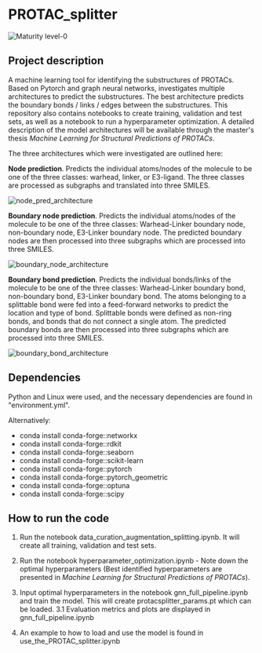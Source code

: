 # PROTAC_splitter

![Maturity level-0](https://img.shields.io/badge/Maturity%20Level-ML--0-red)

## Project description

A machine learning tool for identifying the substructures of PROTACs. Based on Pytorch and graph neural networks, investigates multiple architectures to predict the substructures. The best architecture predicts the boundary bonds / links / edges between the substructures. This repository also contains notebooks to create training, validation and test sets, as well as a notebook to run a hyperparameter optimization. A detailed description of the model architectures will be available through the master's thesis *Machine Learning for Structural Predictions of PROTACs*.


The three architectures which were investigated are outlined here:

**Node prediction**.
Predicts the individual atoms/nodes of the molecule to be one of the three classes: warhead, linker, or E3-ligand. The three classes are processed as subgraphs and translated into three SMILES.

![node_pred_architecture](https://github.com/AndersKallberg/PROTAC_splitter/assets/143714806/409d63b8-17f1-47f1-9ffe-4cc9046b46dc)

**Boundary node prediction**.
Predicts the individual atoms/nodes of the molecule to be one of the three classes: Warhead-Linker boundary node, non-boundary node, E3-Linker boundary node. The predicted boundary nodes are then processed into three subgraphs which are processed into three SMILES.

![boundary_node_architecture](https://github.com/AndersKallberg/PROTAC_splitter/assets/143714806/270992f8-e13a-4151-b448-cbcad2d8490e)

**Boundary bond prediction**.
Predicts the individual bonds/links of the molecule to be one of the three classes: Warhead-Linker boundary bond, non-boundary bond, E3-Linker boundary bond. The atoms belonging to a splittable bond were fed into a feed-forward networks to predict the location and type of bond. Splittable bonds were defined as non-ring bonds, and bonds that do not connect a single atom. The predicted boundary bonds are then processed into three subgraphs which are processed into three SMILES.

![boundary_bond_architecture](https://github.com/AndersKallberg/PROTAC_splitter/assets/143714806/3a2c8658-01d8-4b54-9bd5-2d3f9be10ce5)



## Dependencies

Python and Linux were used, and the necessary dependencies are found in "environment.yml".

Alternatively:

- conda install conda-forge::networkx
- conda install conda-forge::rdkit
- conda install conda-forge::seaborn
- conda install conda-forge::scikit-learn
- conda install conda-forge::pytorch 
- conda install conda-forge::pytorch_geometric
- conda install conda-forge::optuna
- conda install conda-forge::scipy   

## How to run the code

1. Run the notebook data_curation_augmentation_splitting.ipynb. It will create all training, validation and test sets.

2. Run the notebook hyperparameter_optimization.ipynb - Note down the optimal hyperparameters (Best identified hyperparameters are presented in *Machine Learning for Structural Predictions of PROTACs*).

3. Input optimal hyperparameters in the notebook gnn_full_pipeline.ipynb and train the model. This will create protacsplitter_params.pt which can be loaded.
3.1 Evaluation metrics and plots are displayed in gnn_full_pipeline.ipynb 

4. An example to how to load and use the model is found in use_the_PROTAC_splitter.ipynb
